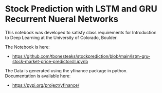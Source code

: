 # Stock Prediction with LSTM and GRU Recurrent Nueral Networks

This notebook was developed to satisfy class requirements for Introduction to Deep Learning at the University of Colorado, Boulder.

The Notebook is here:
* https://github.com/tbonesteaks/stockprediction/blob/main/lstm-gru-stock-market-price-predictorsII.ipynb

The Data is generated using the yfinance package in python. Documentation is available here:
* https://pypi.org/project/yfinance/

